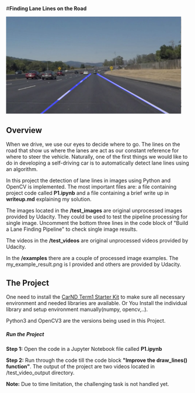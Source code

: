 #**Finding Lane Lines on the Road**

<img src="examples/my_example_result.png" width="480" alt="Combined Image" />

Overview
---

When we drive, we use our eyes to decide where to go.  The lines on the road that show us where the lanes are act as our constant reference for where to steer the vehicle.  Naturally, one of the first things we would like to do in developing a self-driving car is to automatically detect lane lines using an algorithm.

In this project the detection of lane lines in images using Python and OpenCV is implemented. The most important files are: a file containing project code called **P1.ipynb** and a file containing a brief write up in **writeup.md** explaining my solution.

The images located in the **/test_images** are original unprocessed images provided by Udacity. They could be used to test the pipeline processing for single image. Uncomment the bottom three lines in the code block of "Build a Lane Finding Pipeline" to check single image results.

The videos in the **/test_videos** are original unprocessed videos provided by Udacity.

In the **/examples** there are a couple of processed image examples. The my_example_result.png is I provided and others are provided by Udacity.




The Project
---

One need to install the [CarND Term1 Starter Kit](https://github.com/udacity/CarND-Term1-Starter-Kit/blob/master/README.md) to make sure all necessary environment and needed libraries are available. Or You Install the individual library and setup environment manually(numpy, opencv,..).

Python3 and OpenCV3 are the versions being used in this Project.


##### Run the Project
**Step 1:** Open the code in a Jupyter Notebook file called **P1.ipynb**

**Step 2:** Run through the code till the code block **"Improve the draw_lines() function"**.  The output of the project are two videos located in /test_video_output directory.

**Note:** Due to time limitation, the challenging task is not handled yet.
